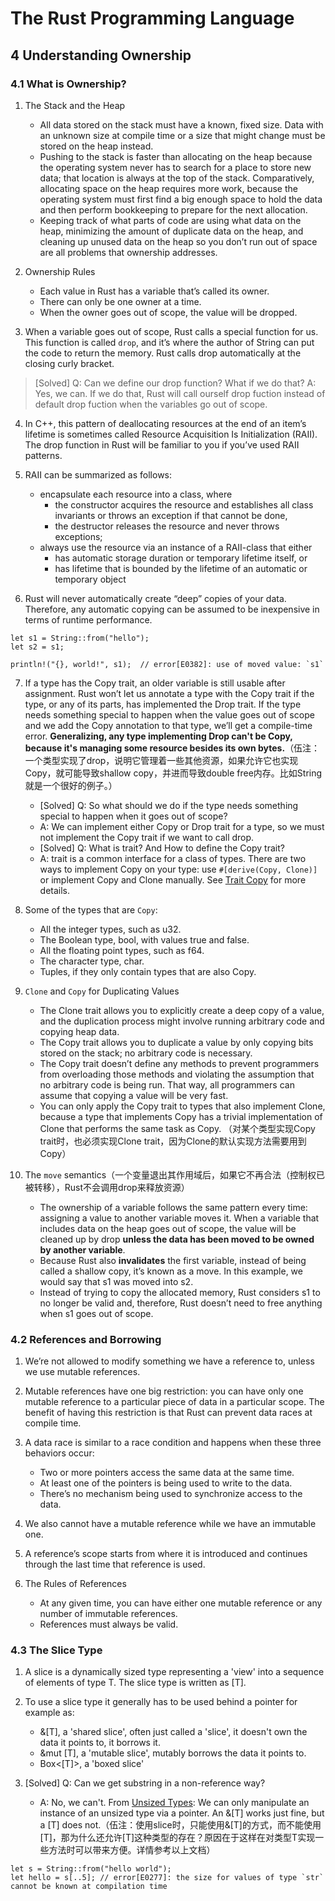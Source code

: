 # The Rust Programming Language

## 4 Understanding Ownership

### 4.1 What is Ownership?

1. The Stack and the Heap
    - All data stored on the stack must have a known, fixed size. Data with an unknown size at compile time or a size that might change must be stored on the heap instead.
    - Pushing to the stack is faster than allocating on the heap because the operating system never has to search for a place to store new data; that location is always at the top of the stack. Comparatively, allocating space on the heap requires more work, because the operating system must first find a big enough space to hold the data and then perform bookkeeping to prepare for the next allocation.
    - Keeping track of what parts of code are using what data on the heap, minimizing the amount of duplicate data on the heap, and cleaning up unused data on the heap so you don’t run out of space are all problems that ownership addresses.

2. Ownership Rules
    - Each value in Rust has a variable that’s called its owner.
    - There can only be one owner at a time.
    - When the owner goes out of scope, the value will be dropped.

3. When a variable goes out of scope, Rust calls a special function for us. This function is called `drop`, and it’s where the author of String can put the code to return the memory. Rust calls drop automatically at the closing curly bracket.

> [Solved] Q: Can we define our drop function? What if we do that?
> A: Yes, we can. If we do that, Rust will call ourself drop fuction instead of default drop fuction when the variables go out of scope.

4. In C++, this pattern of deallocating resources at the end of an item’s lifetime is sometimes called Resource Acquisition Is Initialization (RAII). The drop function in Rust will be familiar to you if you’ve used RAII patterns.

5. RAII can be summarized as follows:
    - encapsulate each resource into a class, where
        - the constructor acquires the resource and establishes all class invariants or throws an exception if that cannot be done,
        - the destructor releases the resource and never throws exceptions;
    - always use the resource via an instance of a RAII-class that either
        - has automatic storage duration or temporary lifetime itself, or
        - has lifetime that is bounded by the lifetime of an automatic or temporary object

6.  Rust will never automatically create “deep” copies of your data. Therefore, any automatic copying can be assumed to be inexpensive in terms of runtime performance.
```
let s1 = String::from("hello");
let s2 = s1;

println!("{}, world!", s1);  // error[E0382]: use of moved value: `s1`
```

7.  If a type has the Copy trait, an older variable is still usable after assignment. Rust won’t let us annotate a type with the Copy trait if the type, or any of its parts, has implemented the Drop trait. If the type needs something special to happen when the value goes out of scope and we add the Copy annotation to that type, we’ll get a compile-time error. **Generalizing, any type implementing Drop can't be Copy, because it's managing some resource besides its own bytes.**（伍注：一个类型实现了drop，说明它管理着一些其他资源，如果允许它也实现Copy，就可能导致shallow copy，并进而导致double free内存。比如String就是一个很好的例子。）
    - [Solved] Q: So what should we do if the type needs something special to happen when it goes out of scope?
    - A: We can implement either Copy or Drop trait for a type, so we must not implement the Copy trait if we want to call drop.
    - [Solved] Q: What is trait? And How to define the Copy trait?
    - A: trait is a common interface for a class of types. There are two ways to implement Copy on your type: use `#[derive(Copy, Clone)]` or implement Copy and Clone manually. See [Trait Copy](https://doc.rust-lang.org/std/marker/trait.Copy.html) for more details.

8. Some of the types that are `Copy`:
    - All the integer types, such as u32.
    - The Boolean type, bool, with values true and false.
    - All the floating point types, such as f64.
    - The character type, char.
    - Tuples, if they only contain types that are also Copy.

9. `Clone` and `Copy` for Duplicating Values
    - The Clone trait allows you to explicitly create a deep copy of a value, and the duplication process might involve running arbitrary code and copying heap data.
    - The Copy trait allows you to duplicate a value by only copying bits stored on the stack; no arbitrary code is necessary.
    - The Copy trait doesn’t define any methods to prevent programmers from overloading those methods and violating the assumption that no arbitrary code is being run. That way, all programmers can assume that copying a value will be very fast.
    - You can only apply the Copy trait to types that also implement Clone, because a type that implements Copy has a trivial implementation of Clone that performs the same task as Copy. （对某个类型实现Copy trait时，也必须实现Clone trait，因为Clone的默认实现方法需要用到Copy）

10. The `move` semantics（一个变量退出其作用域后，如果它不再合法（控制权已被转移），Rust不会调用drop来释放资源）
    - The ownership of a variable follows the same pattern every time: assigning a value to another variable moves it. When a variable that includes data on the heap goes out of scope, the value will be cleaned up by drop **unless the data has been moved to be owned by another variable**.
    - Because Rust also **invalidates** the first variable, instead of being called a shallow copy, it’s known as a move. In this example, we would say that s1 was moved into s2.
    - Instead of trying to copy the allocated memory, Rust considers s1 to no longer be valid and, therefore, Rust doesn’t need to free anything when s1 goes out of scope.

### 4.2 References and Borrowing

1. We’re not allowed to modify something we have a reference to, unless we use mutable references.

2. Mutable references have one big restriction: you can have only one mutable reference to a particular piece of data in a particular scope. The benefit of having this restriction is that Rust can prevent data races at compile time.

3. A data race is similar to a race condition and happens when these three behaviors occur:
    - Two or more pointers access the same data at the same time.
    - At least one of the pointers is being used to write to the data.
    - There’s no mechanism being used to synchronize access to the data.

4. We also cannot have a mutable reference while we have an immutable one.

5. A reference’s scope starts from where it is introduced and continues through the last time that reference is used.

6. The Rules of References
    - At any given time, you can have either one mutable reference or any number of immutable references.
    - References must always be valid.

### 4.3 The Slice Type

1. A slice is a dynamically sized type representing a 'view' into a sequence of elements of type T. The slice type is written as [T].

2. To use a slice type it generally has to be used behind a pointer for example as:
    - &[T], a 'shared slice', often just called a 'slice', it doesn't own the data it points to, it borrows it.
    - &mut [T], a 'mutable slice', mutably borrows the data it points to.
    - Box<[T]>, a 'boxed slice'

3. [Solved] Q: Can we get substring in a non-reference way?
    - A: No, we can't. From [Unsized Types](https://doc.rust-lang.org/1.2.0/book/unsized-types.html): We can only manipulate an instance of an unsized type via a pointer. An &[T] works just fine, but a [T] does not.（伍注：使用slice时，只能使用&[T]的方式，而不能使用[T]，那为什么还允许[T]这种类型的存在？原因在于这样在对类型T实现一些方法时可以带来方便。详情参考以上文档）
```
let s = String::from("hello world");
let hello = s[..5]; // error[E0277]: the size for values of type `str` cannot be known at compilation time
```
